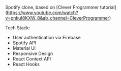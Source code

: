 Spotify clone, based on [Clever Programmer tutorial]
(https://www.youtube.com/watch?v=pnkuI8KXW_8&ab_channel=CleverProgrammer)

Tech Stack:

- User authentication via Firebase
- Spotify API
- Material UI
- Responsive Design
- React Context API
- React Hooks
